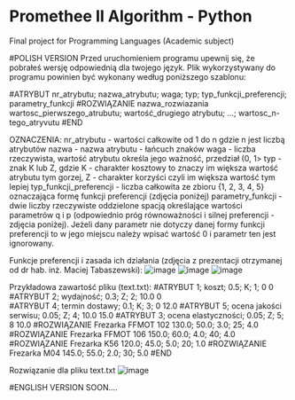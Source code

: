 # Promethee II Algorithm - Python
Final project for Programming Languages (Academic subject)

#POLISH VERSION
Przed uruchomieniem programu upewnij się, że pobrałeś wersję odpowiednią dla twojego język.
Plik wykorzystywany do programu powinien być wykonany według poniższego szablonu:

#ATRYBUT nr_atrybutu; nazwa_atrybutu; waga; typ; typ_funkcji_preferencji; parametry_funkcji
#ROZWIĄZANIE nazwa_rozwiazania
wartosc_pierwszego_atrubutu; wartość_drugiego atrybutu; ...; wartosc_n-tego_atryvutu
#END

OZNACZENIA:
nr_atrybutu - wartości całkowite od 1 do n gdzie n jest liczbą atrybutów
nazwa - nazwa atrybutu - łańcuch znaków
waga - liczba rzeczywista, wartość atrybutu określa jego ważność, przedział (0, 1>
typ - znak K lub Z, gdzie K - charakter kosztowy to znaczy im większa wartość atrybutu tym gorzej, Z - charakter korzyści czyli im większa wartość tym lepiej
typ_funkcji_preferencji - liczba całkowita ze zbioru {1, 2, 3, 4, 5} oznaczająca formę funkcji preferencji (zdjęcia poniżej)
parametry_funkcji - dwie liczby rzeczywiste oddzielone spacją określające wartości parametrów q i p (odpowiednio próg równoważności i silnej preferencji - zdjęcia poniżej). Jeżeli dany parametr nie dotyczy danej formy funkcji preferencji to w jego miejscu należy wpisać wartość 0 i parametr ten jest ignorowany.

Funkcje preferencji i zasada ich działania (zdjęcia z prezentacji otrzymanej od dr hab. inż. Maciej Tabaszewski):
![image](https://user-images.githubusercontent.com/34101300/173627518-0bf9d003-e4fa-42c7-87cb-52fb72e51943.png)
![image](https://user-images.githubusercontent.com/34101300/173627775-1a185cb3-ad6b-4023-847d-b67b98d41872.png)
![image](https://user-images.githubusercontent.com/34101300/173627802-aea11634-6917-4293-831a-f9e816cb70da.png)


Przykładowa zawartość pliku (text.txt):
#ATRYBUT  1; koszt; 0.5; K; 1; 0 0
#ATRYBUT  2; wydajność; 0.3; Z; 2; 10.0 0  
#ATRYBUT  4; termin dostawy; 0.1; K; 3; 0 12.0
#ATRYBUT  5; ocena jakości serwisu; 0.05; Z; 4; 10.0 15.0
#ATRYBUT  3; ocena elastyczności; 0.05; Z; 5; 8 10.0
#ROZWIĄZANIE	Frezarka FFMOT 102 
130.0; 50.0; 3.0; 25; 4.0
#ROZWIĄZANIE	Frezarka FFMOT 106 
150.0; 60.0; 4.0; 40; 4.0
#ROZWIĄZANIE	Frezarka K56 
120.0; 45.0; 5.0; 20; 1.0
#ROZWIĄZANIE	Frezarka M04 
145.0; 55.0; 2.0; 30; 5.0
#END

Rozwiązanie dla pliku text.txt
![image](https://user-images.githubusercontent.com/34101300/173623873-914198b4-4c32-472d-8c6d-45ac7271d654.png)


#ENGLISH VERSION
SOON....


